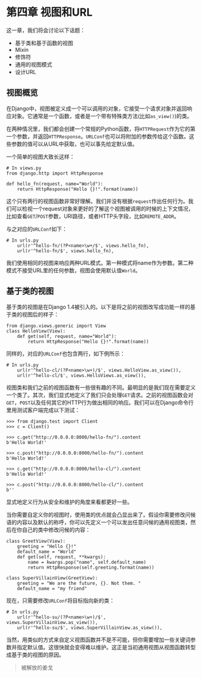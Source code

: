 # 第四章 视图和URL   
    
这一章，我们将会讨论以下话题：

 - 基于类和基于函数的视图
 - Mixin
 - 修饰符
 - 通用的视图模式
 - 设计URL

## 视图概览

在Django中，视图被定义成一个可以调用的对象，它接受一个请求对象并返回响应对象。它通常是一个函数，或者是一个带有特殊类方法(比如`as_view()`)的类。

在两种情况里，我们都会创建一个常规的Python函数，将`HTTPRequest`作为它的第一个参数，并返回`HTTPResponse`。`URLConf`也可以将附加的参数传给这个函数。这些参数的值可以从URL中获取，也可以事先给定默认值。

一个简单的视图大致长这样：

	# In views.py
	from django.http import HttpResponse

	def hello_fn(request, name="World"):
		return HttpResponse("Hello {}!".format(name))

这个只有两行的视图函数非常好理解。我们并没有根据`request`作出任何行为。我们可以检视一个request对象来更好的了解这个视图被调用的时候的上下文情况，比如查看`GET`/`POST`参数，URI路径，或者HTTP头字段，比如`REMOTE_ADDR`。

与之对应的`URLConf`如下：

	# In urls.py
		url(r'^hello-fn/(?P<name>\w+/$', views.hello_fn),
		url(r'^hello-fn/$', views.hello_fn),

我们使用相同的视图来响应两种URL模式。第一种模式将name作为参数。第二种模式不接受URL里的任何参数，视图会使用默认值`World`。

## 基于类的视图

基于类的视图是在Django 1.4被引入的。以下是将之前的视图改写成功能一样的基于类的视图后的样子：

	from django.views.generic import View
	class HelloView(View):
		def get(self, request, name="World"):
			return HttpResponse("Hello {}!".format(name))

同样的，对应的`URLConf`也包含两行，如下例所示：

	# In urls.py
		url(r'^hello-cl/(?P<name>\w+)/$', views.HelloView.as_view()),
		url(r'^hello-cl/$', views.HelloViews.as_view()),

视图类和我们之前的视图函数有一些很有趣的不同。最明显的是我们现在需要定义一个类了。其次，我们显式地定义了我们只会处理`GET`请求。之前的视图函数会对`GET`，`POST`以及任何其它的HTTP行为做出相同的响应。我们可以在Django命令行里用测试客户端完成以下测试：

	>>> from django.test import Client
	>>> c = Client()

	>>> c.get("http://0.0.0.0:8000/hello-fn/").content
	b'Hello World!'

	>>> c.post("http://0.0.0.0:8000/hello-fn/").content
	b'Hello World!'

	>>> c.get("http://0.0.0.0:8000/hello-cl/").content
	b'Hello World!'

	>>> c.post("http://0.0.0.0:8000/hello-cl/").content
	b''

显式地定义行为从安全和维护的角度来看都更好一些。

当你需要自定义你的视图时，使用类的优点就会凸显出来了。假设你需要修改问候语的内容以及默认的称呼，你可以先定义一个可以发出任意问候的通用视图类，然后在你自己的类中修改问候的内容：

	class GreetView(View):
		greeting = "Hello {}!"
		default_name = "World"
		def get(self, request, **kwargs):
			name = kwargs.pop("name", self.default_name)
			return HttpResponse(self.greeting.format(name))

	class SuperVillainView(GreetView):
		greeting = "We are the future, {}. Not them. "
		default_name = "my friend"

现在，只需要修改`URLConf`将目标指向新的类：

	# In urls.py
		url(r'^hello-su/(?P<name>\w+)/$', views.SuperVillainView.as_view()),
		url(r'^hello-su/$', views.SuperVillainView.as_view()),

当然，用类似的方式来自定义视图函数并不是不可能，但你需要增加一些关键词参数并指定默认值。这很快就会变得难以维护。这正是当初通用视图从视图函数转型成基于类的视图的原因。

>被解放的姜戈
>